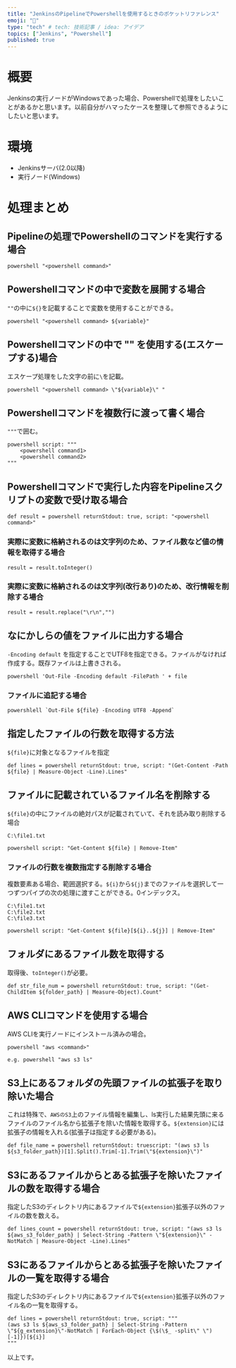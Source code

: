 ```yaml
---
title: "JenkinsのPipelineでPowershellを使用するときのポケットリファレンス"
emoji: "🌊"
type: "tech" # tech: 技術記事 / idea: アイデア
topics: ["Jenkins", "Powershell"]
published: true
---
```


# 概要
Jenkinsの実行ノードがWindowsであった場合、Powershellで処理をしたいことがあるかと思います。以前自分がハマったケースを整理して参照できるようにしたいと思います。

# 環境
* Jenkinsサーバ(2.0以降)
* 実行ノード(Windows)

# 処理まとめ

## Pipelineの処理でPowershellのコマンドを実行する場合
```
powershell "<powershell command>"
```

## Powershellコマンドの中で変数を展開する場合
`""`の中に`${}`を記載することで変数を使用することができる。
```
powershell "<powershell command> ${variable}"
```

## Powershellコマンドの中で "" を使用する(エスケープする)場合
エスケープ処理をした文字の前に`\`を記載。
```
powershell "<powershell command> \"${variable}\" "
```

## Powershellコマンドを複数行に渡って書く場合
`"""`で囲む。
```
powershell script: """
    <powershell command1>
    <powershell command2>
"""
```

## Powershellコマンドで実行した内容をPipelineスクリプトの変数で受け取る場合
```
def result = powershell returnStdout: true, script: "<powershell command>"
```

### 実際に変数に格納されるのは文字列のため、ファイル数など値の情報を取得する場合

```
result = result.toInteger()
```

### 実際に変数に格納されるのは文字列(改行あり)のため、改行情報を削除する場合
```
result = result.replace("\r\n","")
```

## なにかしらの値をファイルに出力する場合
`-Encoding default` を指定することでUTF8を指定できる。ファイルがなければ作成する。既存ファイルは上書きされる。
```
powershell 'Out-File -Encoding default -FilePath ' + file
```

### ファイルに追記する場合
```
powershlell `Out-File ${file} -Encoding UTF8 -Append`
```

## 指定したファイルの行数を取得する方法
`${file}`に対象となるファイルを指定
```
def lines = powershell returnStdout: true, script: "(Get-Content -Path ${file} | Measure-Object -Line).Lines"
```

## ファイルに記載されているファイル名を削除する
`${file}`の中にファイルの絶対パスが記載されていて、それを読み取り削除する場合
```
C:\file1.txt
```
```
powershell script: "Get-Content ${file} | Remove-Item"
```

### ファイルの行数を複数指定する削除する場合
複数要素ある場合、範囲選択する。`${i}`から`${j}`までのファイルを選択して一つずつパイプの次の処理に渡すことができる。0インデックス。
```
C:\file1.txt
C:\file2.txt
C:\file3.txt
```
```
powershell script: "Get-Content ${file}[${i}..${j}] | Remove-Item"
```

## フォルダにあるファイル数を取得する
取得後、`toInteger()`が必要。
```
def str_file_num = powershell returnStdout: true, script: "(Get-ChildItem ${folder_path} | Measure-Object).Count"
```

## AWS CLIコマンドを使用する場合
AWS CLIを実行ノードにインストール済みの場合。
```
powershell "aws <command>"

e.g. powershell "aws s3 ls"
```

## S3上にあるフォルダの先頭ファイルの拡張子を取り除いた場合
これは特殊で、`AWSのS3`上のファイル情報を編集し、ls実行した結果先頭に来るファイルのファイル名から拡張子を除いた情報を取得する。`${extension}`には拡張子の情報を入れる(拡張子は指定する必要がある)。
```
def file_name = powershell returnStdout: truescript: "(aws s3 ls ${s3_folder_path})[1].Split().Trim[-1].Trim(\"${extension}\")"
```

## S3にあるファイルからとある拡張子を除いたファイルの数を取得する場合
指定したS3のディレクトリ内にあるファイルで`${extension}`拡張子以外のファイルの数を数える。
```
def lines_count = powershell returnStdout: true, script: "(aws s3 ls ${aws_s3_folder_path} | Select-String -Pattern \"${extension}\" -NotMatch | Measure-Object -Line).Lines"
```

## S3にあるファイルからとある拡張子を除いたファイルの一覧を取得する場合
指定したS3のディレクトリ内にあるファイルで`${extension}`拡張子以外のファイル名の一覧を取得する。
```
def lines = powershell returnStdout: true, script: """
(aws s3 ls ${aws_s3_folder_path} | Select-String -Pattern \"${g_extension}\"-NotMatch | ForEach-Object {\$(\$_ -split\" \")[-1]})[${i}] 
"""    
```

以上です。

